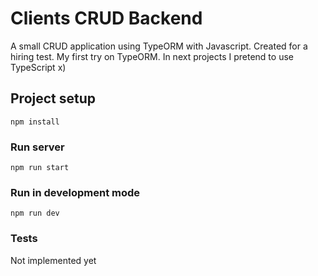 # Clients CRUD Backend
A small CRUD application using TypeORM with Javascript. Created for a hiring test.
My first try on TypeORM. In next projects I pretend to use TypeScript x)

## Project setup
```
npm install
```

### Run server
```
npm run start
```

### Run in development mode
```
npm run dev
```

### Tests
Not implemented yet
